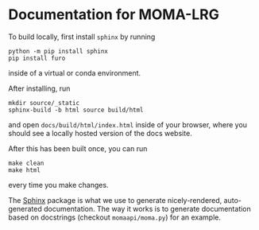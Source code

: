 # Documentation for MOMA-LRG

To build locally, first install `sphinx` by running
```
python -m pip install sphinx
pip install furo
```
inside of a virtual or conda environment.

After installing, run 
```
mkdir source/_static
sphinx-build -b html source build/html
```
and open `docs/build/html/index.html` inside of your browser, where you 
should see a locally hosted version of the docs website.

After this has been built once, you can run
```
make clean
make html
```
every time you make changes. 

The [Sphinx](https://www.sphinx-doc.org/en/master/) package is what we use
to generate nicely-rendered, auto-generated documentation. The way it works
is to generate documentation based on docstrings (checkout `momaapi/moma.py`)
for an example.